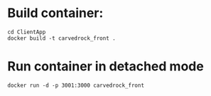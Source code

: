 # Build container:
```
cd ClientApp
docker build -t carvedrock_front .
```
#  Run container in detached mode
```
docker run -d -p 3001:3000 carvedrock_front
```


